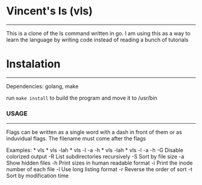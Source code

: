 # Vincent's ls (vls)
---
This is a clone of the ls command written in go. I am using this as a way to learn the language by writing code instead of reading a bunch of tutorials

# Instalation
---
Dependencies: golang, make

run ```make install``` to build the program and move it to /usr/bin

### USAGE
---
Flags can be written as a single word with a dash in front of them or as induvidual flags. The filename must come after the flags

Examples:
    * vls <path>
    * vls -lah <path>
    * vls -l -a -h <path>
    * vls -lah
    * vls -l -a -h
  -G    Disable colorized output
  -R    List subdirectories recursively
  -S    Sort by file size
  -a    Show hidden files
  -h    Print sizes in human readable format
  -i    Print the inode number of each file
  -l    Use long listing format
  -r    Reverse the order of sort
  -t    Sort by modification time


